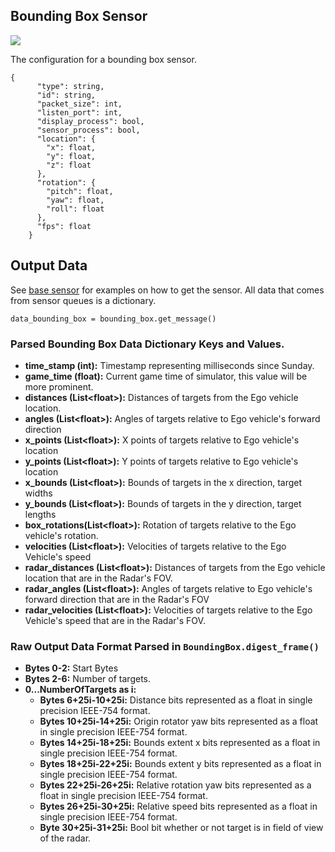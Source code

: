 ## Bounding Box Sensor
<p class="img_container">
<img class="lg_img" src="https://github.com/monoDriveIO/Client/raw/master/WikiPhotos/boundingboxsensor.PNG"   />
</p>

The configuration for a bounding box sensor.

```
{
      "type": string,
      "id": string,
      "packet_size": int,
      "listen_port": int,
      "display_process": bool,
      "sensor_process": bool,
      "location": {
        "x": float,
        "y": float,
        "z": float
      },
      "rotation": {
        "pitch": float,
        "yaw": float,
        "roll": float
      },
      "fps": float
    }
```

## Output Data
See [base sensor](Common.md) for examples on how to get the sensor. All data that comes from sensor queues is a dictionary.

`data_bounding_box = bounding_box.get_message()`

### Parsed Bounding Box Data Dictionary Keys and Values.

- **time_stamp (int):** Timestamp representing milliseconds since Sunday.
- **game_time (float):** Current game time of simulator, this value will be more prominent.
- **distances (List<float<float>>):** Distances of targets from the Ego vehicle location.
- **angles (List<float<float>>):** Angles of targets relative to Ego vehicle's forward direction
- **x_points (List<float<float>>):** X points of targets relative to Ego vehicle's location
- **y_points (List<float<float>>):** Y points of targets relative to Ego vehicle's location
- **x_bounds (List<float<float>>):** Bounds of targets in the x direction, target widths
- **y_bounds (List<float<float>>):** Bounds of targets in the y direction, target lengths
- **box_rotations(List<float<float>>):** Rotation of targets relative to the Ego vehicle's rotation.
- **velocities (List<float<float>>):** Velocities of targets relative to the Ego Vehicle's speed
- **radar_distances (List<float<float>>):** Distances of targets from the Ego vehicle location that are in the Radar's FOV.
- **radar_angles (List<float<float>>):** Angles of targets relative to Ego vehicle's forward direction that are in the Radar's FOV
- **radar_velocities (List<float<float>>):** Velocities of targets relative to the Ego Vehicle's speed that are in the Radar's FOV.

### Raw Output Data Format Parsed in `BoundingBox.digest_frame()`

- **Bytes 0-2:** Start Bytes
- **Bytes 2-6:** Number of targets.
- **0...NumberOfTargets as i:**
  - **Bytes 6+25i-10+25i:** Distance bits represented as a float in single precision IEEE-754 format.
  - **Bytes 10+25i-14+25i:** Origin rotator yaw bits represented as a float in single precision IEEE-754 format.
  - **Bytes 14+25i-18+25i:** Bounds extent x bits represented as a float in single precision IEEE-754 format.
  - **Bytes 18+25i-22+25i:** Bounds extent y bits represented as a float in single precision IEEE-754 format.
  - **Bytes 22+25i-26+25i:** Relative rotation yaw bits represented as a float in single precision IEEE-754 format.
  - **Bytes 26+25i-30+25i:** Relative speed bits represented as a float in single precision IEEE-754 format.
  - **Byte 30+25i-31+25i:** Bool bit whether or not target is in field of view of the radar.